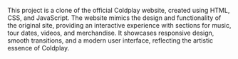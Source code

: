 This project is a clone of the official Coldplay website, created using HTML, CSS, and JavaScript. The website mimics the design and functionality of the original site,
providing an interactive experience with sections for music, tour dates, videos, and merchandise. It showcases responsive design, smooth transitions, and a modern user
interface, reflecting the artistic essence of Coldplay.
